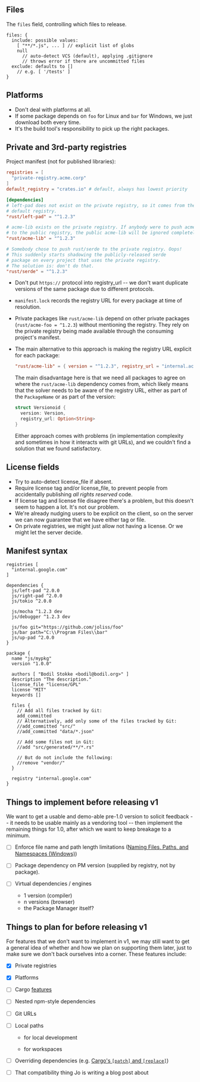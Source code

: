## Files

The `files` field, controlling which files to release.

```
files: {
  include: possible values:
    [ "**/*.js", ... ] // explicit list of globs
    null
      // auto-detect VCS (default), applying .gitignore
      // throws error if there are uncommitted files
  exclude: defaults to []
    // e.g. [ '/tests' ]
}
```


## Platforms

* Don't deal with platforms at all.
* If some package depends on `foo` for Linux and `bar` for Windows, we just
  download both every time.
* It's the build tool's responsibility to pick up the right packages.


## Private and 3rd-party registries

Project manifest (not for published libraries):

```toml
registries = [
  "private-registry.acme.corp"
]
default_registry = "crates.io" # default, always has lowest priority

[dependencies]
# left-pad does not exist on the private registry, so it comes from the
# default registry.
"rust/left-pad" = "^1.2.3"

# acme-lib exists on the private registry. If anybody were to push acme-lib
# to the public registry, the public acme-lib will be ignored completely.
"rust/acme-lib" = "^1.2.3"

# Somebody chose to push rust/serde to the private registry. Oops!
# This suddenly starts shadowing the publicly-released serde
# package on every project that uses the private registry.
# The solution is: don't do that.
"rust/serde" = "^1.2.3"
```

* Don't put `https://` protocol into registry_url -- we don't want duplicate
  versions of the same package due to different protocols.

* `manifest.lock` records the registry URL for every package at time of
  resolution.

* Private packages like `rust/acme-lib` depend on other private packages (`rust/acme-foo = ^1.2.3`) without mentioning the registry. They rely on the private registry being made available through the consuming project's manifest.

* The main alternative to this approach is making the registry URL explicit for
  each package:

    ```toml
    "rust/acme-lib" = { version = "^1.2.3", registry_url = "internal.acme.corp" }
    ```

  The main disadvantage here is that we need all packages to agree on where the
  `rust/acme-lib` dependency comes from, which likely means that the solver
  needs to be aware of the registry URL, either as part of the `PackageName` or
  as part of the version:

    ```rust
    struct Versionoid {
      version: Version,
      registry_url: Option<String>
    }
    ```

  Either approach comes with problems (in implementation complexity and
  sometimes in how it interacts with git URLs), and we couldn't find a solution
  that we found satisfactory.


## License fields

* Try to auto-detect license_file if absent.
* Require license tag and/or license_file, to prevent people from accidentally
  publishing *all rights reserved* code.
* If license tag and license file disagree there's a problem, but this doesn't
  seem to happen a lot. It's not our problem.
* We're already nudging users to be explicit on the client, so on the server we
  can now guarantee that we have either tag or file.
* On private registries, we might just allow not having a license. Or we might
  let the server decide.


## Manifest syntax

```
registries [
  "internal.google.com"
]

dependencies {
  js/left-pad ^2.0.0
  js/right-pad ^2.0.0
  js/tokio ^2.0.0

  js/mocha ^1.2.3 dev
  js/debugger ^1.2.3 dev

  js/foo git="https://github.com/joliss/foo"
  js/bar path="C:\\Program Files\\bar"
  js/up-pad ^2.0.0
}

package {
  name "js/mypkg"
  version "1.0.0"

  authors [ "Bodil Stokke <bodil@bodil.org>" ]
  description "The description."
  license_file "license/GPL"
  license "MIT"
  keywords []

  files {
    // Add all files tracked by Git:
    add_committed
    // Alternatively, add only some of the files tracked by Git:
    //add_committed "src/"
    //add_committed "data/*.json"

    // Add some files not in Git:
    //add "src/generated/**/*.rs"

    // But do not include the following:
    //remove "vendor/"
  }

  registry "internal.google.com"
}
```

## Things to implement before releasing v1

We want to get a usable and demo-able pre-1.0 version to solicit feedback -- it
needs to be usable mainly as a vendoring tool -- then implement the remaining
things for 1.0, after which we want to keep breakage to a minimum.

* [ ] Enforce file name and path length limitations ([Naming Files, Paths, and Namespaces (Windows)](https://msdn.microsoft.com/en-us/library/windows/desktop/aa365247(v=vs.85).aspx))

* [ ] Package dependency on PM version (supplied by registry, not by package).

* [ ] Virtual dependencies / engines

    * 1 version (compiler)
    * n versions (browser)
    * the Package Manager itself?

## Things to plan for before releasing v1

For features that we don't want to implement in v1, we may still want to get a
general idea of whether and how we plan on supporting them later, just to make
sure we don't back ourselves into a corner. These features include:

* [x] Private registries

* [x] Platforms

* [ ] Cargo [features](http://doc.crates.io/manifest.html#the-features-section)

* [ ] Nested npm-style dependencies

* [ ] Git URLs

* [ ] Local paths

    * for local development

    * for workspaces

* [ ] Overriding dependencies (e.g. [Cargo's `[patch]` and `[replace]`](http://doc.crates.io/specifying-dependencies.html#overriding-dependencies))

* [ ] That compatibility thing Jo is writing a blog post about
